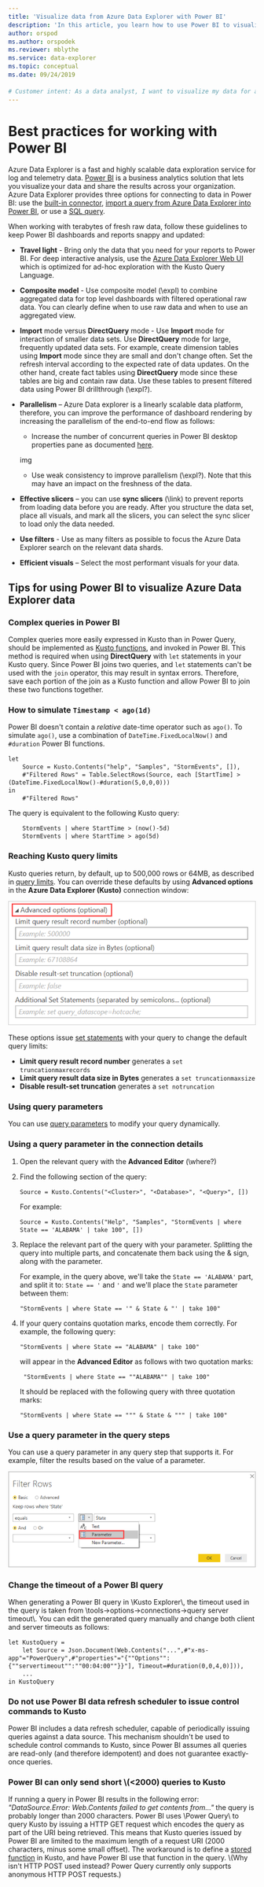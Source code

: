```yaml
---
title: 'Visualize data from Azure Data Explorer with Power BI'
description: 'In this article, you learn how to use Power BI to visualize Azure Data Explorer data.'
author: orspod
ms.author: orspodek
ms.reviewer: mblythe
ms.service: data-explorer
ms.topic: conceptual
ms.date: 09/24/2019

# Customer intent: As a data analyst, I want to visualize my data for additional insights using Power BI.
---
```


# Best practices for working with Power BI

Azure Data Explorer is a fast and highly scalable data exploration service for log and telemetry data. [Power BI](https://docs.microsoft.com/power-bi/) is a business analytics solution that lets you visualize your data and share the results across your organization. Azure Data Explorer provides three options for connecting to data in Power BI: use the [built-in connector](power-bi-connector.md), [import a query from Azure Data Explorer into Power BI](power-bi-imported-query.md), or use a [SQL query](power-bi-sql-query.md). 

When working with terabytes of fresh raw data, follow these guidelines to keep Power BI dashboards and reports snappy and updated:

* **Travel light** - Bring only the data that you need for your reports to Power BI. For deep interactive analysis, use the [Azure Data Explorer Web UI](web-query-data.md) which is optimized for ad-hoc exploration with the Kusto Query Language.

* **Composite model** - Use composite model (\\expl) to combine aggregated data for top level dashboards with filtered operational raw data. You can clearly define when to use raw data and when to use an aggregated view.

* **Import** mode versus **DirectQuery** mode - Use **Import** mode for interaction of smaller data sets. Use **DirectQuery** mode for large, frequently updated data sets. 
For example, create dimension tables using **Import** mode since they are small and don't change often. Set the refresh interval according to the expected rate of data updates.
On the other hand, create fact tables using **DirectQuery** mode since these tables are big and contain raw data. Use these tables to present filtered data using Power BI drillthrough (\\expl?).

* **Parallelism** – Azure Data explorer is a linearly scalable data platform, therefore, you can improve the performance of dashboard rendering by increasing the parallelism of the end-to-end flow as follows:

   * Increase the number of concurrent queries in Power BI desktop properties pane as documented [here]().

    img

   * Use weak consistency to improve parallelism (\\expl?). Note that this may have an impact on the freshness of the data.

* **Effective slicers** – you can use **sync slicers** (\\link) to prevent reports from loading data before you are ready. After you structure the data set, place all visuals, and mark all the slicers, you can select the sync slicer to load only the data needed.

* **Use filters** - Use as many filters as possible to focus the Azure Data Explorer search on the relevant data shards.

* **Efficient visuals** – Select the most performant visuals for your data.

## Tips for using Power BI to visualize Azure Data Explorer data

### Complex queries in Power BI

Complex queries more easily expressed in Kusto than in Power Query, should be implemented as [Kusto functions](/azure/kusto/query/functions), and invoked in Power BI. This method is required when using **DirectQuery** with `let` statements in your Kusto query. Since Power BI joins two queries, and `let` statements can't be used with the `join` operator, this may result in syntax errors. Therefore, save each portion of the join as a Kusto function and allow Power BI to join these two functions together.

### How to simulate `Timestamp < ago(1d)`

Power BI doesn't contain a *relative* date-time operator such as `ago()`.
To simulate `ago()`, use a combination of `DateTime.FixedLocalNow()` and `#duration` Power BI functions.

```kusto
let
    Source = Kusto.Contents("help", "Samples", "StormEvents", []),
    #"Filtered Rows" = Table.SelectRows(Source, each [StartTime] > (DateTime.FixedLocalNow()-#duration(5,0,0,0)))
in
    #"Filtered Rows"
```
The query is equivalent to the following Kusto query:

```kusto
    StormEvents | where StartTime > (now()-5d)
    StormEvents | where StartTime > ago(5d)
```

### Reaching Kusto query limits 

Kusto queries return, by default, up to 500,000 rows or 64MB, as described in [query limits](/azure/kusto/concepts/querylimits). You can override these defaults by using **Advanced options** in the  **Azure Data Explorer (Kusto)** connection window:

![advanced options](media/power-bi-best-practices/advanced-options.png)

These options issue [set statements](/azure/kusto/query/setstatement) with your query to change the default query limits:

  * **Limit query result record number** generates a `set truncationmaxrecords`
  * **Limit query result data size in Bytes** generates a `set truncationmaxsize`
  * **Disable result-set truncation** generates a `set notruncation`

### Using query parameters

You can use [query parameters](/azure/kusto/query/queryparametersstatement) to modify your query dynamically. 

### Using a query parameter in the connection details

1. Open the relevant query with the **Advanced Editor** (\\where?) 
1. Find the following section of the query:

    ```kusto
    Source = Kusto.Contents("<Cluster>", "<Database>", "<Query>", [])
    ```
   
   For example:

    ```kusto
    Source = Kusto.Contents("Help", "Samples", "StormEvents | where State == 'ALABAMA' | take 100", [])
    ```

1. Replace the relevant part of the query with your parameter. Splitting the query into multiple parts, and concatenate them back using the & sign, along with the parameter.

   For example, in the query above, we'll take the `State == 'ALABAMA'` part, and split it to: `State == '` and `'` and we'll place the `State` parameter between them:
   
    ```kusto
    "StormEvents | where State == '" & State & "' | take 100"
    ```

1. If your query contains quotation marks, encode them correctly. For example, the following query: 

   ```kusto
   "StormEvents | where State == "ALABAMA" | take 100" 
   ```

   will appear in the **Advanced Editor** as follows with two quotation marks:

   ```kusto
    "StormEvents | where State == ""ALABAMA"" | take 100"
   ```

   It should be replaced with the following query with three quotation marks:

   ```kusto
   "StormEvents | where State == """ & State & """ | take 100"
   ```

### Use a query parameter in the query steps

You can use a query parameter in any query step that supports it. For example, filter the results based on the value of a parameter.

![filter results using a parameter](media/power-bi-best-practices/filter-using-parameter.png)

### Change the timeout of a Power BI query

When generating a Power BI query in \\Kusto Explorer\\, the timeout used in the query is taken from \\tools->options->connections->query server timeout\\. You can edit the generated query manually and change both client and server timeouts as follows:

```kusto
let KustoQuery = 
    let Source = Json.Document(Web.Contents("...",#"x-ms-app"="PowerQuery",#"properties"="{""Options"":{""servertimeout"":""00:04:00""}}"], Timeout=#duration(0,0,4,0)])),
    ...
in KustoQuery
```

### Do not use Power BI data refresh scheduler to issue control commands to Kusto

Power BI includes a data refresh scheduler, capable of periodically issuing
queries against a data source. This mechanism
shouldn't be used to schedule control commands to Kusto, since Power BI assumes
all queries are read-only (and therefore idempotent) and does not guarantee
exactly-once queries.

### Power BI can only send short \\(&lt;2000) queries to Kusto

If running a query in Power BI results in the following error:
 _"DataSource.Error: Web.Contents failed to get contents from..."_
the query is probably longer than 2000 characters. Power BI uses \\Power Query\\ to query Kusto by issuing a HTTP GET request which encodes the query as part of the URI being retrieved. This means
that Kusto queries issued by Power BI are limited to the maximum length of
a request URI (2000 characters, minus some small offset). The workaround is
to define a [stored function](/azure/kusto/query/schema-entities/stored-functions) in Kusto,
and have Power BI use that function in the query.
\\(Why isn't HTTP POST used instead? Power Query currently
only supports anonymous HTTP POST requests.)




